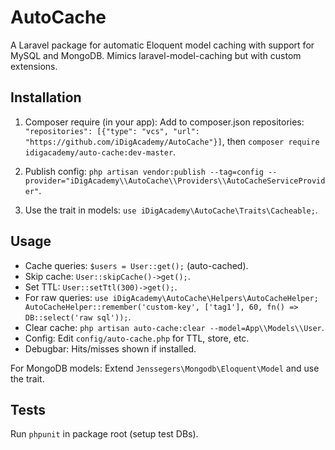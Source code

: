 # AutoCache

A Laravel package for automatic Eloquent model caching with support for MySQL and MongoDB. Mimics laravel-model-caching but with custom extensions.

## Installation

1. Composer require (in your app): Add to composer.json repositories: `"repositories": [{"type": "vcs", "url": "https://github.com/iDigAcademy/AutoCache"}]`, then `composer require idigacademy/auto-cache:dev-master`.

2. Publish config: `php artisan vendor:publish --tag=config --provider="iDigAcademy\\AutoCache\\Providers\\AutoCacheServiceProvider"`.

3. Use the trait in models: `use iDigAcademy\AutoCache\Traits\Cacheable;`.

## Usage

- Cache queries: `$users = User::get();` (auto-cached).
- Skip cache: `User::skipCache()->get();`.
- Set TTL: `User::setTtl(300)->get();`.
- For raw queries: `use iDigAcademy\AutoCache\Helpers\AutoCacheHelper; AutoCacheHelper::remember('custom-key', ['tag1'], 60, fn() => DB::select('raw sql'));`.
- Clear cache: `php artisan auto-cache:clear --model=App\\Models\\User`.
- Config: Edit `config/auto-cache.php` for TTL, store, etc.
- Debugbar: Hits/misses shown if installed.

For MongoDB models: Extend `Jenssegers\Mongodb\Eloquent\Model` and use the trait.

## Tests

Run `phpunit` in package root (setup test DBs).
